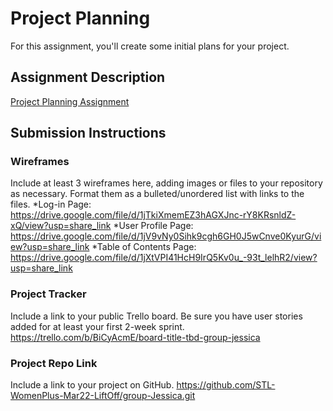 # Project Planning
For this assignment, you'll create some initial plans for your project.

## Assignment Description
[Project Planning Assignment](https://education.launchcode.org/liftoff/modules/assignments/project-planning)

## Submission Instructions

### Wireframes

Include at least 3 wireframes here, adding images or files to your repository as necessary. Format them as a bulleted/unordered list with links to the files.
*Log-in Page: https://drive.google.com/file/d/1jTkiXmemEZ3hAGXJnc-rY8KRsnldZ-xQ/view?usp=share_link
*User Profile Page: https://drive.google.com/file/d/1jV9vNy0Sihk9cgh6GH0J5wCnve0KyurG/view?usp=share_link
*Table of Contents Page: https://drive.google.com/file/d/1jXtVPI41HcH9IrQ5Kv0u_-93t_lelhR2/view?usp=share_link

### Project Tracker

Include a link to your public Trello board. Be sure you have user stories added for at least your first 2-week sprint.
https://trello.com/b/BiCyAcmE/board-title-tbd-group-jessica


### Project Repo Link

Include a link to your project on GitHub.
https://github.com/STL-WomenPlus-Mar22-LiftOff/group-Jessica.git


